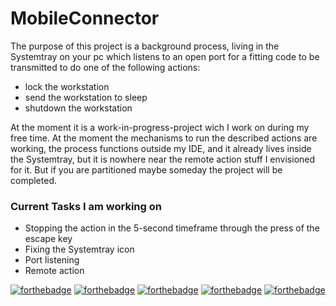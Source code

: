 # MobileConnector

The purpose of this project is a background process, living in the Systemtray on your pc which listens to an open
port for a fitting code to be transmitted to do one of the following actions:

- lock the workstation
- send the workstation to sleep
- shutdown the workstation

At the moment it is a work-in-progress-project wich I work on during my free time. At the moment the mechanisms to run
the described actions are working, the process functions outside my IDE, and it already lives inside the Systemtray,
but it is nowhere near the remote action stuff I envisioned for it. But if you are partitioned maybe someday the
project will be completed.

### Current Tasks I am working on
- Stopping the action in the 5-second timeframe through the press of the escape key
- Fixing the Systemtray icon
- Port listening
- Remote action

[![forthebadge](https://forthebadge.com/images/badges/built-with-love.svg)](https://forthebadge.com)
[![forthebadge](https://forthebadge.com/images/badges/0-percent-optimized.svg)](https://forthebadge.com)
[![forthebadge](https://forthebadge.com/images/badges/made-with-java.svg)](https://forthebadge.com)
[![forthebadge](https://forthebadge.com/images/badges/you-didnt-ask-for-this.svg)](https://forthebadge.com)
[![forthebadge](https://forthebadge.com/images/badges/works-on-my-machine.svg)](https://forthebadge.com)

